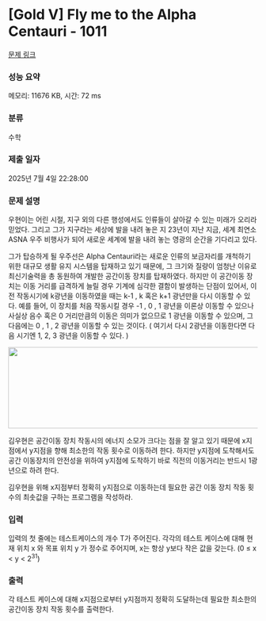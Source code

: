 # [Gold V] Fly me to the Alpha Centauri - 1011 

[문제 링크](https://www.acmicpc.net/problem/1011) 

### 성능 요약

메모리: 11676 KB, 시간: 72 ms

### 분류

수학

### 제출 일자

2025년 7월 4일 22:28:00

### 문제 설명

<p>우현이는 어린 시절, 지구 외의 다른 행성에서도 인류들이 살아갈 수 있는 미래가 오리라 믿었다. 그리고 그가 지구라는 세상에 발을 내려 놓은 지 23년이 지난 지금, 세계 최연소 ASNA 우주 비행사가 되어 새로운 세계에 발을 내려 놓는 영광의 순간을 기다리고 있다.</p>

<p>그가 탑승하게 될 우주선은 Alpha Centauri라는 새로운 인류의 보금자리를 개척하기 위한 대규모 생활 유지 시스템을 탑재하고 있기 때문에, 그 크기와 질량이 엄청난 이유로 최신기술력을 총 동원하여 개발한 공간이동 장치를 탑재하였다. 하지만 이 공간이동 장치는 이동 거리를 급격하게 늘릴 경우 기계에 심각한 결함이 발생하는 단점이 있어서, 이전 작동시기에 k광년을 이동하였을 때는 k-1 , k 혹은 k+1 광년만을 다시 이동할 수 있다. 예를 들어, 이 장치를 처음 작동시킬 경우 -1 , 0 , 1 광년을 이론상 이동할 수 있으나 사실상 음수 혹은 0 거리만큼의 이동은 의미가 없으므로 1 광년을 이동할 수 있으며, 그 다음에는 0 , 1 , 2 광년을 이동할 수 있는 것이다. ( 여기서 다시 2광년을 이동한다면 다음 시기엔 1, 2, 3 광년을 이동할 수 있다. )</p>

<p style="text-align: center;"><img alt="" src="" style="height:164px; width:626px"></p>

<p>김우현은 공간이동 장치 작동시의 에너지 소모가 크다는 점을 잘 알고 있기 때문에 x지점에서 y지점을 향해 최소한의 작동 횟수로 이동하려 한다. 하지만 y지점에 도착해서도 공간 이동장치의 안전성을 위하여 y지점에 도착하기 바로 직전의 이동거리는 반드시 1광년으로 하려 한다.</p>

<p>김우현을 위해 x지점부터 정확히 y지점으로 이동하는데 필요한 공간 이동 장치 작동 횟수의 최솟값을 구하는 프로그램을 작성하라.</p>

### 입력 

 <p>입력의 첫 줄에는 테스트케이스의 개수 T가 주어진다. 각각의 테스트 케이스에 대해 현재 위치 x 와 목표 위치 y 가 정수로 주어지며, x는 항상 y보다 작은 값을 갖는다. (0 ≤ x < y < 2<sup>31</sup>)</p>

### 출력 

 <p>각 테스트 케이스에 대해 x지점으로부터 y지점까지 정확히 도달하는데 필요한 최소한의 공간이동 장치 작동 횟수를 출력한다.</p>

